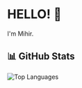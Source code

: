 # HELLO! 👋

I'm Mihir.

## 📊 GitHub Stats

<!-- Top Languages Card -->
![Top Languages](https://github-readme-stats.vercel.app/api/top-langs/?username=0xmihirsahu&layout=compact&theme=dark)
